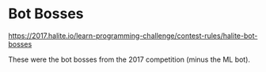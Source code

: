 # Bot Bosses

https://2017.halite.io/learn-programming-challenge/contest-rules/halite-bot-bosses

These were the bot bosses from the 2017 competition (minus the ML bot).
